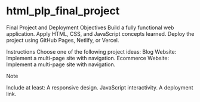 # html_plp_final_project
Final Project and Deployment
Objectives
Build a fully functional web application. Apply HTML, CSS, and JavaScript concepts learned. Deploy the project using GitHub Pages, Netlify, or Vercel.

Instructions
Choose one of the following project ideas: Blog Website: Implement a multi-page site with navigation. Ecommerce Website: Implement a multi-page site with navigation.

Note

Include at least:
A responsive design.
JavaScript interactivity.
A deployment link.

